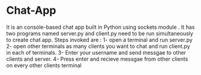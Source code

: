 # Chat-App
It is an console-based chat app built in Python using sockets module .
It has two programs named server.py and client.py need to be run simultaneously to create chat app. Steps invoked are :
1- open a terminal and run server.py 
2- open other terminals as many clients you want to chat and run client.py in each of terminals.
3- Enter your username and send messgae to other clients and server.
4- Press enter and recieve messgae from other clients on every other clients terminal
